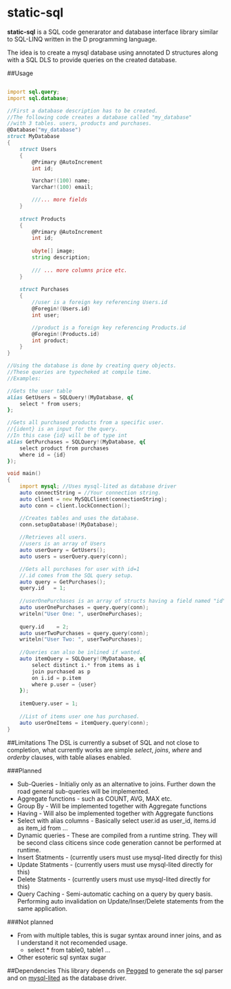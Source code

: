 # static-sql
**static-sql** is a SQL code generarator and database interface library similar to SQL-LINQ written in the D programming language. 

The idea is to create a mysql database using annotated D structures along with a SQL DLS to provide queries on the created database. 

##Usage
```D

import sql.query;
import sql.database;

//First a database description has to be created.
//The following code creates a database called "my_database" 
//with 3 tables. users, products and purchases.
@Database("my_database")
struct MyDatabase
{
    struct Users
    {
        @Primary @AutoIncrement
        int id;

        Varchar!(100) name; 
        Varchar!(100) email;

        ///... more fields
    }
    
    struct Products
    {
        @Primary @AutoIncrement
        int id; 
        
        ubyte[] image; 
        string description;
  
        /// ... more columns price etc. 
    }
    
    struct Purchases
    {
        //user is a foreign key referencing Users.id
        @Foregin!(Users.id)
        int user;

        //product is a foreign key referencing Products.id
        @Foregin!(Products.id)
        int product; 
    }
}

//Using the database is done by creating query objects.
//These queries are typecheked at compile time. 
//Examples: 

//Gets the user table 
alias GetUsers = SQLQuery!(MyDatabase, q{
    select * from users; 
};

//Gets all purchased products from a specific user. 
//{ident} is an input for the query.
//In this case {id} will be of type int
alias GetPurchases = SQLQuery!(MyDatabase, q{
    select product from purchases 
    where id = {id}
});

void main()
{
    import mysql; //Uses mysql-lited as database driver
    auto connectString = //Your connection string. 
    auto client = new MySQLClient(connectionString);
    auto conn = client.lockConnection();

    //Creates tables and uses the database. 
    conn.setupDatabase!(MyDatabase);
    
    //Retrieves all users. 
    //users is an array of Users
    auto userQuery = GetUsers();
    auto users = userQuery.query(conn);

    //Gets all purchases for user with id=1
    //.id comes from the SQL query setup. 
    auto query = GetPurchases();
    query.id   = 1;
    
    //userOnePurchases is an array of structs having a field named "id"
    auto userOnePurchases = query.query(conn);
    writeln("User One: ", userOnePurchases);
    
    query.id    = 2;
    auto userTwoPurchases = query.query(conn);
    writeln("User Two: ", userTwoPurchases);
    
    //Queries can also be inlined if wanted. 
    auto itemQuery = SQLQuery!(MyDatabase, q{
        select distinct i.* from items as i
        join purchased as p 
        on i.id = p.item
        where p.user = {user}
    });
    
    itemQuery.user = 1; 
    
    //List of items user one has purchased. 
    auto userOneItems = itemQuery.query(conn);
}
```

##Limitations
The DSL is currently a subset of SQL and not close to completion, what currently works are simple *select*, *joins*, *where* and *orderby* clauses, with table aliases enabled. 

###Planned

* Sub-Queries - Initialiy only as an alternative to joins. Further down the road general sub-queries will be implemented.
* Aggregate functions - such as COUNT, AVG, MAX etc.
* Group By - Will be implemented together with Aggregate functions
* Having   - Will also be implemented together with Aggregate functions
* Select with alias columns - Basically select user.id as user_id, items.id as item_id from ... 
* Dynamic queries - These are compiled from a runtime string. They will be second class citicens since code generation cannot be performed at runtime. 
* Insert Statments - (currently users must use mysql-lited directly for this)
* Update Statments - (currently users must use mysql-lited directly for this)
* Delete Statments - (currently users must use mysql-lited directly for this)
* Query Caching    - Semi-automatic caching on a query by query basis. Performing auto invalidation on Update/Inser/Delete statements from the same application. 

###Not planned

* From with multiple tables, this is sugar syntax around inner joins, and as I understand it not recomended usage. 
    - select * from table0, table1 ...
* Other esoteric sql syntax sugar


##Dependencies 
This library depends on [Pegged](https://github.com/PhilippeSigaud/Pegged/) to generate the sql parser and on [mysql-lited](https://github.com/eBookingServices/mysql-lited) as the database driver. 






